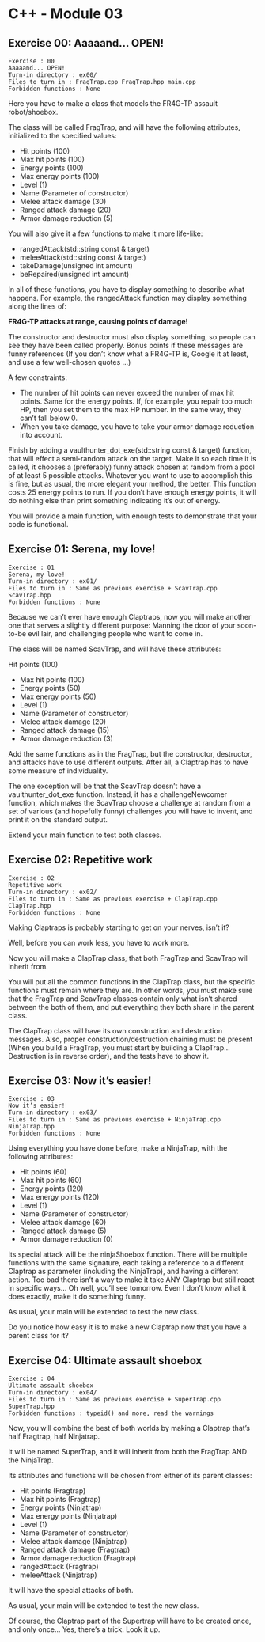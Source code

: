 # C++ - Module 03

## Exercise 00: Aaaaand... OPEN!

```
Exercise : 00
Aaaaand... OPEN!
Turn-in directory : ex00/
Files to turn in : FragTrap.cpp FragTrap.hpp main.cpp
Forbidden functions : None
```

Here you have to make a class that models the FR4G-TP assault robot/shoebox.

The class will be called FragTrap, and will have the following attributes, initialized to the specified values:

- Hit points (100)
- Max hit points (100)
- Energy points (100)
- Max energy points (100)
- Level (1)
- Name (Parameter of constructor)
- Melee attack damage (30)
- Ranged attack damage (20)
- Armor damage reduction (5)

You will also give it a few functions to make it more life-like:

- rangedAttack(std::string const & target)
- meleeAttack(std::string const & target)
- takeDamage(unsigned int amount)
- beRepaired(unsigned int amount)

In all of these functions, you have to display something to describe what happens. For example, the rangedAttack function may display something along the lines of:

**FR4G-TP attacks at range, causing points of damage!**

The constructor and destructor must also display something, so people can see they have been called properly. Bonus points if these messages are funny references (If you don’t know what a FR4G-TP is, Google it at least, and use a few well-chosen quotes ...)

A few constraints:

- The number of hit points can never exceed the number of max hit points. Same for the energy points. If, for example, you repair too much HP, then you set them to the max HP number. In the same way, they can’t fall below 0.
- When you take damage, you have to take your armor damage reduction into account.

Finish by adding a vaulthunter_dot_exe(std::string const & target) function, that will effect a semi-random attack on the target. Make it so each time it is called, it chooses a (preferably) funny attack chosen at random from a pool of at least 5 possible attacks. Whatever you want to use to accomplish this is fine, but as usual, the more elegant your method, the better. This function costs 25 energy points to run. If you don’t have enough energy points, it will do nothing else than print something indicating it’s out of energy.

You will provide a main function, with enough tests to demonstrate that your code is functional.

## Exercise 01: Serena, my love!

```
Exercise : 01
Serena, my love!
Turn-in directory : ex01/
Files to turn in : Same as previous exercise + ScavTrap.cpp ScavTrap.hpp
Forbidden functions : None

```

Because we can’t ever have enough Claptraps, now you will make another one that serves a slightly different purpose: Manning the door of your soon-to-be evil lair, and challenging people who want to come in.

The class will be named ScavTrap, and will have these attributes:

Hit points (100)

- Max hit points (100)
- Energy points (50)
- Max energy points (50)
- Level (1)
- Name (Parameter of constructor)
- Melee attack damage (20)
- Ranged attack damage (15)
- Armor damage reduction (3)

Add the same functions as in the FragTrap, but the constructor, destructor, and attacks have to use different outputs. After all, a Claptrap has to have some measure of individuality.

The one exception will be that the ScavTrap doesn’t have a vaulthunter_dot_exe function. Instead, it has a challengeNewcomer function, which makes the ScavTrap choose a challenge at random from a set of various (and hopefully funny) challenges you will have to invent, and print it on the standard output.

Extend your main function to test both classes.

## Exercise 02: Repetitive work

```
Exercise : 02
Repetitive work
Turn-in directory : ex02/
Files to turn in : Same as previous exercise + ClapTrap.cpp ClapTrap.hpp
Forbidden functions : None

```

Making Claptraps is probably starting to get on your nerves, isn’t it?

Well, before you can work less, you have to work more.

Now you will make a ClapTrap class, that both FragTrap and ScavTrap will inherit from.

You will put all the common functions in the ClapTrap class, but the specific functions must remain where they are. In other words, you must make sure that the FragTrap and ScavTrap classes contain only what isn’t shared between the both of them, and put everything they both share in the parent class.

The ClapTrap class will have its own construction and destruction messages. Also, proper construction/destruction chaining must be present (When you build a FragTrap, you must start by building a ClapTrap... Destruction is in reverse order), and the tests have to show it.

## Exercise 03: Now it’s easier!

```
Exercise : 03
Now it’s easier!
Turn-in directory : ex03/
Files to turn in : Same as previous exercise + NinjaTrap.cpp NinjaTrap.hpp
Forbidden functions : None

```

Using everything you have done before, make a NinjaTrap, with the following attributes:

- Hit points (60)
- Max hit points (60)
- Energy points (120)
- Max energy points (120)
- Level (1)
- Name (Parameter of constructor)
- Melee attack damage (60)
- Ranged attack damage (5)
- Armor damage reduction (0)

Its special attack will be the ninjaShoebox function. There will be multiple functions with the same signature, each taking a reference to a different Claptrap as parameter (including the NinjaTrap), and having a different action. Too bad there isn’t a way to make it take ANY Claptrap but still react in specific ways... Oh well, you’ll see tomorrow. Even I don’t know what it does exactly, make it do something funny.

As usual, your main will be extended to test the new class.

Do you notice how easy it is to make a new Claptrap now that you have a parent class for it?

## Exercise 04: Ultimate assault shoebox

```
Exercise : 04
Ultimate assault shoebox
Turn-in directory : ex04/
Files to turn in : Same as previous exercise + SuperTrap.cpp SuperTrap.hpp
Forbidden functions : typeid() and more, read the warnings

```

Now, you will combine the best of both worlds by making a Claptrap that’s half Fragtrap, half Ninjatrap.

It will be named SuperTrap, and it will inherit from both the FragTrap AND the NinjaTrap.

Its attributes and functions will be chosen from either of its parent classes:

- Hit points (Fragtrap)
- Max hit points (Fragtrap)
- Energy points (Ninjatrap)
- Max energy points (Ninjatrap)
- Level (1)
- Name (Parameter of constructor)
- Melee attack damage (Ninjatrap)
- Ranged attack damage (Fragtrap)
- Armor damage reduction (Fragtrap)
- rangedAttack (Fragtrap)
- meleeAttack (Ninjatrap)

It will have the special attacks of both.

As usual, your main will be extended to test the new class.

Of course, the Claptrap part of the Supertrap will have to be created once, and only once... Yes, there’s a trick. Look it up.